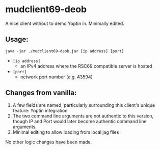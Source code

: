 # mudclient69-deob
A nice client without to demo Yoptin in. Minimally edited.

## Usage:
`java -jar ./mudclient69-deob.jar [ip address] [port]`

* `[ip address]`
  * an IPv4 address where the RSC69 compatible server is hosted
* `[port]`
  * network port number (e.g. 43594)

## Changes from vanilla:
1. A few fields are named, particularly surrounding this client's unique feature: Yoptin integration
2. The two command line arguments are not authentic to this version, though IP and Port would later become authentic command line arguments.
3. Minimal editing to allow loading from local jag files

No other logic changes have been made.
